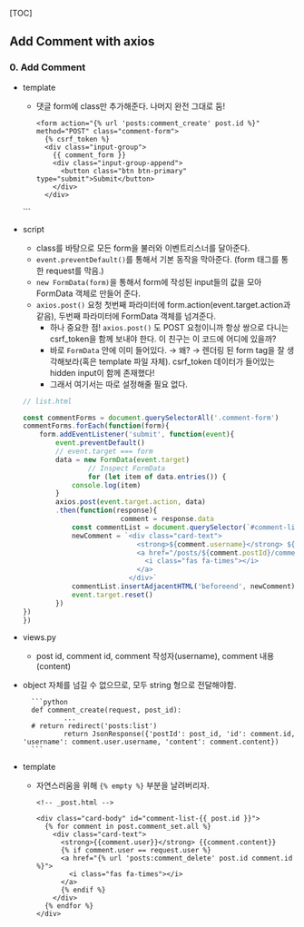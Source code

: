 [TOC]

## Add Comment with axios

### 0. Add Comment

- template
    - 댓글 form에 class만 추가해준다. 나머지 완전 그대로 둠!

        ```django
        <form action="{% url 'posts:comment_create' post.id %}" method="POST" class="comment-form">
          {% csrf_token %}
          <div class="input-group">
            {{ comment_form }}
            <div class="input-group-append">
              <button class="btn btn-primary" type="submit">Submit</button>
            </div>
          </div>
    </form>
        ```
    
- script
    - class를 바탕으로 모든 form을 불러와 이벤트리스너를 달아준다.
    - `event.preventDefault()`를 통해서 기본 동작을 막아준다. (form 태그를 통한 request를 막음.)
    - `new FormData(form)`을 통해서 form에 작성된 input들의 값을 모아 FormData 객체로 만들어 준다.
    - `axios.post()` 요청 첫번째 파라미터에 form.action(event.target.action과 같음), 두번째 파라미터에 FormData 객체를 넘겨준다.
        - 하나 중요한 점! `axios.post()` 도 POST 요청이니까 항상 쌍으로 다니는 csrf_token을 함께 보내야 한다. 이 친구는 이 코드에 어디에 있을까?
        - 바로 `FormData` 안에 이미 들어있다. → 왜? → 렌더링 된 form tag을 잘 생각해보라(혹은 template 파일 자체). csrf_token 데이터가 들어있는 hidden input이 함께 존재했다!
        - 그래서 여기서는 따로 설정해줄 필요 없다.

    
    ```javascript
    // list.html
    
    const commentForms = document.querySelectorAll('.comment-form')
    commentForms.forEach(function(form){
        form.addEventListener('submit', function(event){
            event.preventDefault()
            // event.target === form
            data = new FormData(event.target)
    				// Inspect FormData
    				for (let item of data.entries()) {
                console.log(item)
            }
            axios.post(event.target.action, data)
            .then(function(response){
    						comment = response.data
                const commentList = document.querySelector(`#comment-list-${comment.postId}`)
                newComment = `<div class="card-text">
                                <strong>${comment.username}</strong> ${comment.content}
                                <a href="/posts/${comment.postId}/comments/${comment.id}/delete/">
                                  <i class="fas fa-times"></i>
                                </a>
                              </div>`
                commentList.insertAdjacentHTML('beforeend', newComment)
                event.target.reset()
            })
    })
    })
    ```
    
- views.py
    - post id, comment id, comment 작성자(username), comment 내용(content)
    
- object 자체를 넘길 수 없으므로, 모두 string 형으로 전달해야함.
    
        ```python
        def comment_create(request, post_id):
        		...
        # return redirect('posts:list')
        		return JsonResponse({'postId': post_id, 'id': comment.id, 'username': comment.user.username, 'content': comment.content})
        ```
    
- template
    - 자연스러움을 위해 `{% empty %}` 부분을 날려버리자.

        ```django
        <!-- _post.html -->
        
        <div class="card-body" id="comment-list-{{ post.id }}">
          {% for comment in post.comment_set.all %}
            <div class="card-text">
              <strong>{{comment.user}}</strong> {{comment.content}}
              {% if comment.user == request.user %}
              <a href="{% url 'posts:comment_delete' post.id comment.id %}">
                <i class="fas fa-times"></i>
              </a>
              {% endif %}
            </div>
          {% endfor %}
        </div>
        ```
        
        